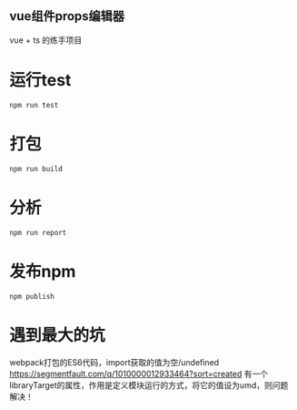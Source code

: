 ## vue组件props编辑器

vue + ts 的练手项目

# 运行test
```
npm run test
```

# 打包
```
npm run build
```

# 分析
```
npm run report
```

# 发布npm
```
npm publish
```

# 遇到最大的坑

webpack打包的ES6代码，import获取的值为空/undefined
https://segmentfault.com/q/1010000012933464?sort=created
有一个libraryTarget的属性，作用是定义模块运行的方式，将它的值设为umd，则问题解决！
